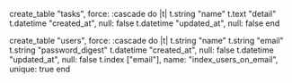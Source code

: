create_table "tasks", force: :cascade do |t|
  t.string "name"
  t.text "detail"
  t.datetime "created_at", null: false
  t.datetime "updated_at", null: false
end

create_table "users", force: :cascade do |t|
  t.string "name"
  t.string "email"
  t.string "password_digest"
  t.datetime "created_at", null: false
  t.datetime "updated_at", null: false
  t.index ["email"], name: "index_users_on_email", unique: true
end
